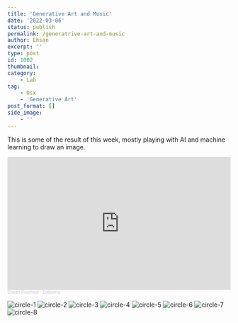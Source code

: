 ```yaml
---
title: 'Generative Art and Music'
date: '2022-03-06'
status: publish
permalink: /generatrive-art-and-music
author: Ehsan
excerpt: ''
type: post
id: 1002
thumbnail: 
category:
    - Lab
tag:
    - Osx
    - 'Generative Art'
post_format: []
side_image:
    - ''
---
```

This is some of the result of this week, mostly playing with AI and machine learning to draw an image.

<iframe width="100%" height="300" scrolling="no" frameborder="no" allow="autoplay" src="https://w.soundcloud.com/player/?url=https%3A//api.soundcloud.com/tracks/1224273118&color=%23ff5500&auto_play=false&hide_related=false&show_comments=true&show_user=true&show_reposts=false&show_teaser=true&visual=true"></iframe><div style="font-size: 10px; color: #cccccc;line-break: anywhere;word-break: normal;overflow: hidden;white-space: nowrap;text-overflow: ellipsis; font-family: Interstate,Lucida Grande,Lucida Sans Unicode,Lucida Sans,Garuda,Verdana,Tahoma,sans-serif;font-weight: 100;"><a href="https://soundcloud.com/eprumental" title="Ehsan.Pourhadi" target="_blank" style="color: #cccccc; text-decoration: none;">Ehsan.Pourhadi</a> · <a href="https://soundcloud.com/eprumental/ballerina" title="Ballerina" target="_blank" style="color: #cccccc; text-decoration: none;">Ballerina</a></div>


![circle-1](./1.jpg)
![circle-2](./2.jpg)
![circle-3](./3.jpg)
![circle-4](./4.jpg)
![circle-5](./5.jpg)
![circle-6](./6.jpg)
![circle-7](./7.jpg)
![circle-8](./8.jpg)
